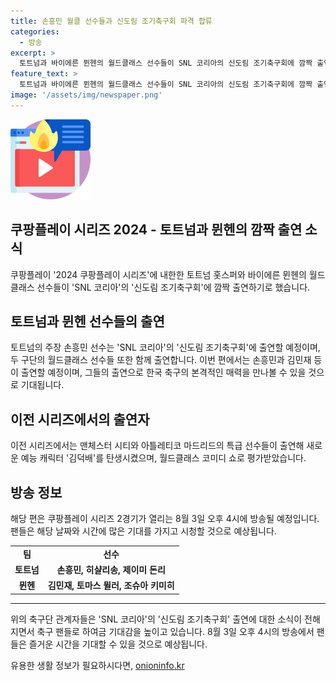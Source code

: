 ```yaml
---
title: 손흥민 월클 선수들과 신도림 조기축구회 파격 합류
categories:
  - 방송
excerpt: >
  토트넘과 바이에른 뮌헨의 월드클래스 선수들이 SNL 코리아의 신도림 조기축구회에 깜짝 출연한다. 손흥민과 김민재를 비롯한 두 구단의 선수들이 출연하여 녹록지 않은 한국 축구의 본 모습을 선보일 예정이다. 이번 편은 2024 쿠팡플레이 시리즈의 1경기에서 이미 파격적인 조건의 입단 제안을 받은 손흥민의 흥미로운 변신과 바이에른 뮌헨의 선수들의 코믹한 면모를 선보일 예정이다. 과거 특급 선수들이 출연하여 호평을 받은 신도림 조기축구회의 이번 편은 8월 3일 오후 4시에 방송된다.
feature_text: >
  토트넘과 바이에른 뮌헨의 월드클래스 선수들이 SNL 코리아의 신도림 조기축구회에 깜짝 출연한다. 손흥민과 김민재를 비롯한 두 구단의 선수들이 출연하여 녹록지 않은 한국 축구의 본 모습을 선보일 예정이다. 이번 편은 2024 쿠팡플레이 시리즈의 1경기에서 이미 파격적인 조건의 입단 제안을 받은 손흥민의 흥미로운 변신과 바이에른 뮌헨의 선수들의 코믹한 면모를 선보일 예정이다. 과거 특급 선수들이 출연하여 호평을 받은 신도림 조기축구회의 이번 편은 8월 3일 오후 4시에 방송된다.
image: '/assets/img/newspaper.png'
---
```


<p><img src="/assets/img/news.png" alt="rentncar 속보" /></p>

<h2>쿠팡플레이 시리즈 2024 - 토트넘과 뮌헨의 깜짝 출연 소식</h2>

<p data-ke-size="size16">쿠팡플레이 '2024 쿠팡플레이 시리즈'에 내한한 토트넘 홋스퍼와 바이에른 뮌헨의 월드클래스 선수들이 'SNL 코리아'의 '신도림 조기축구회'에 깜짝 출연하기로 했습니다. </p>

<h2>토트넘과 뮌헨 선수들의 출연</h2>

<p data-ke-size="size16">토트넘의 주장 손흥민 선수는 'SNL 코리아'의 '신도림 조기축구회'에 출연할 예정이며, 두 구단의 월드클래스 선수들 또한 함께 출연합니다. 이번 편에서는 손흥민과 김민재 등이 출연할 예정이며, 그들의 출연으로 한국 축구의 본격적인 매력을 만나볼 수 있을 것으로 기대됩니다. </p>

<h2>이전 시리즈에서의 출연자</h2>

<p data-ke-size="size16">이전 시리즈에서는 맨체스터 시티와 아틀레티코 마드리드의 특급 선수들이 출연해 새로운 예능 캐릭터 '김덕배'를 탄생시켰으며, 월드클래스 코미디 쇼로 평가받았습니다. </p>

<h2>방송 정보</h2>

<p data-ke-size="size16">해당 편은 쿠팡플레이 시리즈 2경기가 열리는 8월 3일 오후 4시에 방송될 예정입니다. 팬들은 해당 날짜와 시간에 많은 기대를 가지고 시청할 것으로 예상됩니다. </p>

<table>
    <tr>
        <td style="text-align: center; height: 17px;"><b>팀</b></td>
        <td style="text-align: center; height: 17px;"><b>선수</b></td>
    </tr>
    <tr>
        <td style="text-align: center; height: 17px;"><b>토트넘</b></td>
        <td style="text-align: center; height: 17px;"><b>손흥민, 히샬리송, 제이미 돈리</b></td>
    </tr>
    <tr>
        <td style="text-align: center; height: 17px;"><b>뮌헨</b></td>
        <td style="text-align: center; height: 17px;"><b>김민재, 토마스 뮐러, 조슈아 키미히</b></td>
    </tr>
</table>

<hr>

<p data-ke-size="size16">위의 축구단 관계자들은 'SNL 코리아'의 '신도림 조기축구회' 출연에 대한 소식이 전해지면서 축구 팬들로 하여금 기대감을 높이고 있습니다. 8월 3일 오후 4시의 방송에서 팬들은 즐거운 시간을 기대할 수 있을 것으로 예상됩니다. </p>
유용한 생활 정보가 필요하시다면, <a href="https://onioninfo.kr" rel="dofollow">onioninfo.kr</a>


